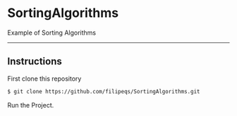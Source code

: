 # SortingAlgorithms

Example of Sorting Algorithms

---

## Instructions

First clone this repository

```bash
$ git clone https://github.com/filipeqs/SortingAlgorithms.git
```

Run the Project.
